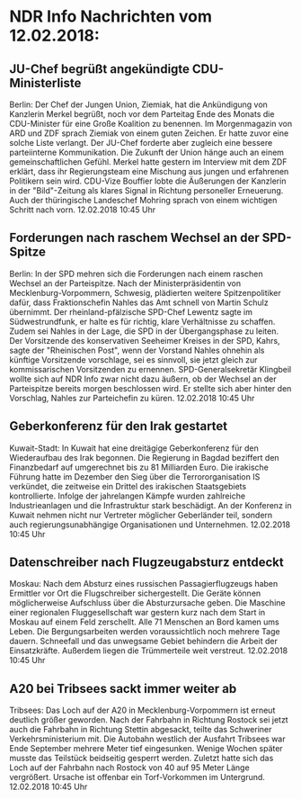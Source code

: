 # NDR Info Nachrichten vom 12.02.2018:


## JU-Chef begrüßt angekündigte CDU-Ministerliste
Berlin: Der Chef der Jungen Union, Ziemiak, hat die Ankündigung von Kanzlerin Merkel begrüßt, noch vor dem Parteitag Ende des Monats die CDU-Minister für eine Große Koalition zu benennen. Im Morgenmagazin von ARD und ZDF sprach Ziemiak von einem guten Zeichen. Er hatte zuvor eine solche Liste verlangt. Der JU-Chef forderte aber zugleich eine bessere parteiinterne Kommunikation. Die Zukunft der Union hänge auch an einem gemeinschaftlichen Gefühl. Merkel hatte gestern im Interview mit dem ZDF erklärt, dass ihr Regierungsteam eine Mischung aus jungen und erfahrenen Politikern sein wird. CDU-Vize Bouffier lobte die Äußerungen der Kanzlerin in der "Bild"-Zeitung als klares Signal in Richtung personeller Erneuerung. Auch der thüringische Landeschef Mohring sprach von einem wichtigen Schritt nach vorn. 12.02.2018 10:45 Uhr 

## Forderungen nach raschem Wechsel an der SPD-Spitze
Berlin: In der SPD mehren sich die Forderungen nach einem raschen Wechsel an der Parteispitze. Nach der Ministerpräsidentin von Mecklenburg-Vorpommern, Schwesig, plädierten weitere Spitzenpolitiker dafür, dass Fraktionschefin Nahles das Amt schnell von Martin Schulz übernimmt. Der rheinland-pfälzische SPD-Chef Lewentz sagte im Südwestrundfunk, er halte es für richtig, klare Verhältnisse zu schaffen. Zudem sei Nahles in der Lage, die SPD in der Übergangsphase zu leiten. Der Vorsitzende des konservativen Seeheimer Kreises in der SPD, Kahrs, sagte der "Rheinischen Post", wenn der Vorstand Nahles ohnehin als künftige Vorsitzende vorschlage, sei es sinnvoll, sie jetzt gleich zur kommissarischen Vorsitzenden zu ernennen. SPD-Generalsekretär Klingbeil wollte sich auf NDR Info zwar nicht dazu äußern, ob der Wechsel an der Parteispitze bereits morgen beschlossen wird. Er stellte sich aber hinter den Vorschlag, Nahles zur Parteichefin zu küren. 12.02.2018 10:45 Uhr 

## Geberkonferenz für den Irak gestartet
Kuwait-Stadt: In Kuwait hat eine dreitägige Geberkonferenz für den Wiederaufbau des Irak begonnen. Die Regierung in Bagdad beziffert den Finanzbedarf auf umgerechnet bis zu 81 Milliarden Euro. Die irakische Führung hatte im Dezember den Sieg über die Terrororganisation IS verkündet, die zeitweise ein Drittel des irakischen Staatsgebiets kontrollierte. Infolge der jahrelangen Kämpfe wurden zahlreiche Industrieanlagen und die Infrastruktur stark beschädigt. An der Konferenz in Kuwait nehmen nicht nur Vertreter möglicher Geberländer teil, sondern auch regierungsunabhängige Organisationen und Unternehmen. 12.02.2018 10:45 Uhr 

## Datenschreiber nach Flugzeugabsturz entdeckt
Moskau: Nach dem Absturz eines russischen Passagierflugzeugs haben Ermittler vor Ort die Flugschreiber sichergestellt. Die Geräte können möglicherweise Aufschluss über die Absturzursache geben. Die Maschine einer regionalen Fluggesellschaft war gestern kurz nach dem Start in Moskau auf einem Feld zerschellt. Alle 71 Menschen an Bord kamen ums Leben. Die Bergungsarbeiten werden voraussichtlich noch mehrere Tage dauern. Schneefall und das unwegsame Gebiet behindern die Arbeit der Einsatzkräfte. Außerdem liegen die Trümmerteile weit verstreut. 12.02.2018 10:45 Uhr 

## A20 bei Tribsees sackt immer weiter ab
Tribsees: Das Loch auf der A20 in Mecklenburg-Vorpommern ist erneut deutlich größer geworden. Nach der Fahrbahn in Richtung Rostock sei jetzt auch die Fahrbahn in Richtung Stettin abgesackt, teilte das Schweriner Verkehrsministerium mit. Die Autobahn westlich der Ausfahrt Tribsees war Ende September mehrere Meter tief eingesunken. Wenige Wochen später musste das Teilstück beidseitig gesperrt werden. Zuletzt hatte sich das Loch auf der Fahrbahn nach Rostock von 40 auf 95 Meter Länge vergrößert. Ursache ist offenbar ein Torf-Vorkommen im Untergrund. 12.02.2018 10:45 Uhr 
